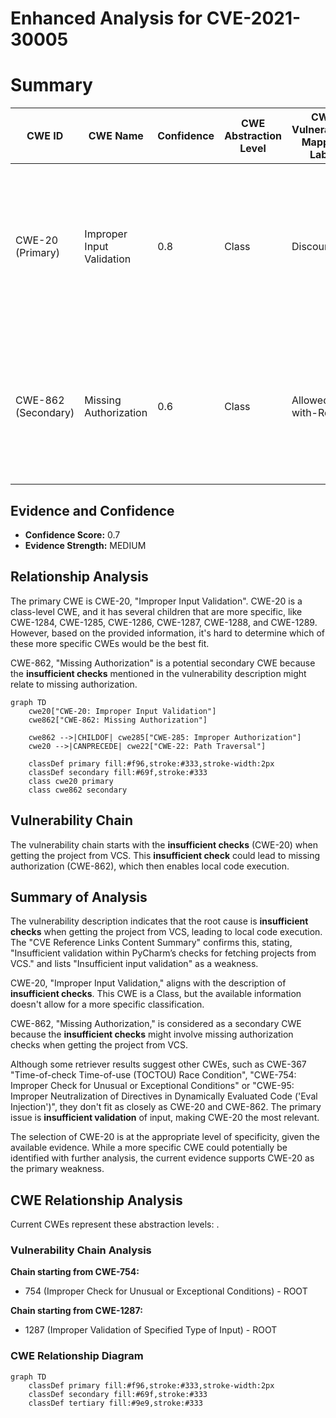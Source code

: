 # Enhanced Analysis for CVE-2021-30005

# Summary
| CWE ID | CWE Name | Confidence | CWE Abstraction Level | CWE Vulnerability Mapping Label | CWE-Vulnerability Mapping Notes |
|---|---|---|---|---|---|
| CWE-20 (Primary) | Improper Input Validation | 0.8 | Class | Discouraged | The vulnerability stems from **insufficient checks** when getting the project from VCS, which is a form of improper input validation. |
| CWE-862 (Secondary) | Missing Authorization | 0.6 | Class | Allowed-with-Review | Although not explicitly stated, the **insufficient checks** when getting the project from VCS might involve missing authorization checks. |

## Evidence and Confidence

*   **Confidence Score:** 0.7
*   **Evidence Strength:** MEDIUM

## Relationship Analysis
The primary CWE is CWE-20, "Improper Input Validation".
CWE-20 is a class-level CWE, and it has several children that are more specific, like CWE-1284, CWE-1285, CWE-1286, CWE-1287, CWE-1288, and CWE-1289. However, based on the provided information, it's hard to determine which of these more specific CWEs would be the best fit.

CWE-862, "Missing Authorization" is a potential secondary CWE because the **insufficient checks** mentioned in the vulnerability description might relate to missing authorization.

```mermaid
graph TD
    cwe20["CWE-20: Improper Input Validation"]
    cwe862["CWE-862: Missing Authorization"]
    
    cwe862 -->|CHILDOF| cwe285["CWE-285: Improper Authorization"]
    cwe20 -->|CANPRECEDE| cwe22["CWE-22: Path Traversal"]
    
    classDef primary fill:#f96,stroke:#333,stroke-width:2px
    classDef secondary fill:#69f,stroke:#333
    class cwe20 primary
    class cwe862 secondary
```

## Vulnerability Chain
The vulnerability chain starts with the **insufficient checks** (CWE-20) when getting the project from VCS. This **insufficient check** could lead to missing authorization (CWE-862), which then enables local code execution.

## Summary of Analysis
The vulnerability description indicates that the root cause is **insufficient checks** when getting the project from VCS, leading to local code execution. The "CVE Reference Links Content Summary" confirms this, stating, "Insufficient validation within PyCharm’s checks for fetching projects from VCS." and lists "Insufficient input validation" as a weakness.

CWE-20, "Improper Input Validation," aligns with the description of **insufficient checks**. This CWE is a Class, but the available information doesn't allow for a more specific classification.

CWE-862, "Missing Authorization," is considered as a secondary CWE because the **insufficient checks** might involve missing authorization checks when getting the project from VCS.

Although some retriever results suggest other CWEs, such as CWE-367 "Time-of-check Time-of-use (TOCTOU) Race Condition", "CWE-754: Improper Check for Unusual or Exceptional Conditions" or "CWE-95: Improper Neutralization of Directives in Dynamically Evaluated Code ('Eval Injection')", they don't fit as closely as CWE-20 and CWE-862. The primary issue is **insufficient validation** of input, making CWE-20 the most relevant.

The selection of CWE-20 is at the appropriate level of specificity, given the available evidence. While a more specific CWE could potentially be identified with further analysis, the current evidence supports CWE-20 as the primary weakness.


## CWE Relationship Analysis

Current CWEs represent these abstraction levels: .


### Vulnerability Chain Analysis

**Chain starting from CWE-754:**
- 754 (Improper Check for Unusual or Exceptional Conditions) - ROOT


**Chain starting from CWE-1287:**
- 1287 (Improper Validation of Specified Type of Input) - ROOT



### CWE Relationship Diagram

```mermaid
graph TD
    classDef primary fill:#f96,stroke:#333,stroke-width:2px
    classDef secondary fill:#69f,stroke:#333
    classDef tertiary fill:#9e9,stroke:#333
```